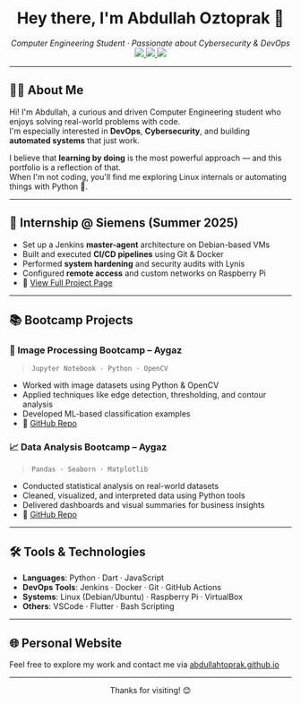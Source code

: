 <h1 align="center">Hey there, I'm Abdullah Oztoprak 👋</h1>

<p align="center">
  <em>Computer Engineering Student · Passionate about Cybersecurity & DevOps</em><br>
  <a href="https://www.linkedin.com/in/abdullahOztoprak" target="_blank">
    <img src="https://img.shields.io/badge/LinkedIn-Abdullah%20Oztoprak-blue?logo=linkedin&style=flat-square" />
  </a>
  <a href="https://github.com/AbdullahOztoprak" target="_blank">
    <img src="https://img.shields.io/badge/GitHub-AbdullahOztoprak-181717?logo=github&style=flat-square" />
  </a>
  <a href="https://abdullahtoprak.github.io" target="_blank">
    <img src="https://img.shields.io/badge/Portfolio-Visit%20Now-black?logo=githubpages&style=flat-square" />
  </a>
</p>

---

## 👨‍💻 About Me

Hi! I'm Abdullah, a curious and driven Computer Engineering student who enjoys solving real-world problems with code.  
I'm especially interested in **DevOps**, **Cybersecurity**, and building **automated systems** that just work.

I believe that **learning by doing** is the most powerful approach — and this portfolio is a reflection of that.  
When I'm not coding, you'll find me exploring Linux internals or automating things with Python 🐍.

---

## 🏢 Internship @ Siemens (Summer 2025)

- Set up a Jenkins **master-agent** architecture on Debian-based VMs  
- Built and executed **CI/CD pipelines** using Git & Docker  
- Performed **system hardening** and security audits with Lynis  
- Configured **remote access** and custom networks on Raspberry Pi  
- 📝 [View Full Project Page](https://abdullahtoprak.github.io/projects/siemens.html)

---

## 📚 Bootcamp Projects

### 🧠 Image Processing Bootcamp – Aygaz
> `Jupyter Notebook · Python · OpenCV`

- Worked with image datasets using Python & OpenCV  
- Applied techniques like edge detection, thresholding, and contour analysis  
- Developed ML-based classification examples  
- 🔗 [GitHub Repo](https://github.com/AbdullahOztoprak/Image-Processing-Project)

### 📈 Data Analysis Bootcamp – Aygaz
> `Pandas · Seaborn · Matplotlib`

- Conducted statistical analysis on real-world datasets  
- Cleaned, visualized, and interpreted data using Python tools  
- Delivered dashboards and visual summaries for business insights  
- 🔗 [GitHub Repo](https://github.com/AbdullahOztoprak/Aygaz-Veri-Analiz-Bootcamp)

---

## 🛠️ Tools & Technologies

- **Languages**: Python · Dart · JavaScript  
- **DevOps Tools**: Jenkins · Docker · Git · GitHub Actions  
- **Systems**: Linux (Debian/Ubuntu) · Raspberry Pi · VirtualBox  
- **Others**: VSCode · Flutter · Bash Scripting

---

## 🌐 Personal Website

Feel free to explore my work and contact me via [abdullahtoprak.github.io](https://abdullahtoprak.github.io)

---

<!-- Footer Note -->
<p align="center">
  Thanks for visiting! 😊
</p>
